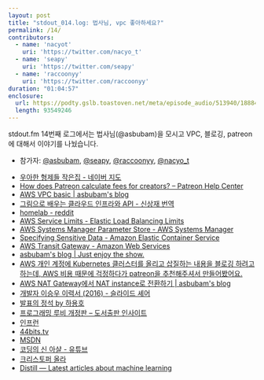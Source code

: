 ```yaml
---
layout: post
title: "stdout_014.log: 법사님, vpc 좋아하세요?"
permalink: /14/
contributors:
  - name: 'nacyot'
    uri: 'https://twitter.com/nacyo_t'
  - name: 'seapy'
    uri: 'https://twitter.com/seapy'
  - name: 'raccoonyy'
    uri: 'https://twitter.com/raccoonyy'
duration: "01:04:57"
enclosure:
  url: https://podty.gslb.toastoven.net/meta/episode_audio/513940/188843_1548262395996.mp3
  length: 93549246
---
```


stdout.fm 14번째 로그에서는 법사님(@asbubam)을 모시고 VPC, 블로깅, patreon에 대해서 이야기를 나눴습니다.

* 참가자: [@asbubam][asbubam], [@seapy][sea], [@raccoonyy][rac], [@nacyo_t][nac]

[asbubam]: https://twitter.com/asbubam
[sea]: https://twitter.com/seapy
[rac]: https://twitter.com/raccoonyy
[nac]: https://twitter.com/nacyo_t

* [우아한 형제들 작은집 - 네이버 지도](http://naver.me/x0wJs4BQ)
* [How does Patreon calculate fees for creators? – Patreon Help Center](https://support.patreon.com/hc/en-us/articles/204606125-How-do-you-calculate-fees-)
* [AWS VPC basic | asbubam's blog](https://blog.2dal.com/2017/09/12/aws-vpc-basic/)
* [그림으로 배우는 클라우드 인프라와 API - 신상재 번역](https://www.aladin.co.kr/shop/wproduct.aspx?ItemId=109486799)
* [homelab - reddit](https://www.reddit.com/r/homelab/)
* [AWS Service Limits - Elastic Load Balancing Limits](https://docs.aws.amazon.com/general/latest/gr/aws_service_limits.html#limits_elastic_load_balancer)
* [AWS Systems Manager Parameter Store - AWS Systems Manager](https://docs.aws.amazon.com/systems-manager/latest/userguide/systems-manager-paramstore.html)
* [Specifying Sensitive Data - Amazon Elastic Container Service](https://docs.aws.amazon.com/AmazonECS/latest/developerguide/specifying-sensitive-data.html)
* [AWS Transit Gateway - Amazon Web Services](https://aws.amazon.com/transit-gateway/)
* [asbubam's blog | Just enjoy the show.](https://blog.2dal.com/)
* [AWS 개인 계정에 Kubernetes 클러스터를 올리고 삽질하는 내용을 블로깅 하려고 하는데, AWS 비용 때문에 걱정하다가 patreon을 추천해주셔서 만들어봤어요.](https://twitter.com/asbubam/status/973828322789675008?s=20)
* [AWS NAT Gateway에서 NAT instance로 전환하기 | asbubam's blog](https://blog.2dal.com/2018/12/31/nat-gateway-to-nat-instance/)
* [개발자 이승우 이력서 (2016) - 슬라이드 셰어](https://www.slideshare.net/SeungWooLee2/20130416)
* [발표의 정석 by 하용호](https://t.co/DxXKMjrVRT)
* [프로그래밍 루비 개정판 – 도서출판 인사이트](https://blog.insightbook.co.kr/book/programming-insight/프로그래밍-루비-개정판/)
* [인프런](https://www.inflearn.com/)
* [44bits.tv](https://44bits.tv)
* [MSDN](https://msdn.microsoft.com/)
* [코딩의 신 아샬 - 유튜브](https://www.youtube.com/channel/UCLLncfeIYljE0o_yUw7MkcA)
* [크리스토퍼 올라](http://colah.github.io)
* [Distill — Latest articles about machine learning](https://distill.pub/)
